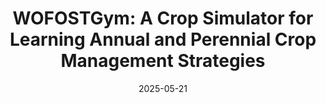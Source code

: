 ---
title: "WOFOSTGym: A Crop Simulator for Learning Annual and Perennial Crop Management Strategies"
collection: publications
category: conference
permalink: /publication/2025-05-21-WOFOST-Gym
date: 2025-05-21
venue: 'Reinforcement Learning Conference'
url: https://intelligent-reliable-autonomous-systems.github.io/WOFOSTGym-Site/
paperurl: 'https://arxiv.org/abs/2502.19308'
---